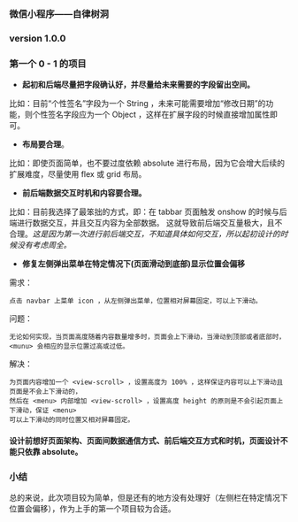 ### 微信小程序——自律树洞

### version 1.0.0

### 第一个 0 - 1 的项目

- **起初和后端尽量把字段确认好，并尽量给未来需要的字段留出空间。**

比如：目前“个性签名”字段为一个 String ，未来可能需要增加“修改日期”的功能，则个性签名字段应为一个 Object ，这样在扩展字段的时候直接增加属性即可。

- **布局要合理**。

比如：即使页面简单，也不要过度依赖 absolute 进行布局，因为它会增大后续的扩展难度，尽量使用 flex 或 grid 布局。

- **前后端数据交互时机和内容要合理。**

比如：目前我选择了最笨拙的方式，即：在 tabbar 页面触发 onshow 的时候与后端进行数据交互，并且交互内容为全部数据。
这就导致前后端交互量极大，且不合理。*这是因为第一次进行前后端交互，不知道具体如何交互，所以起初设计的时候没有考虑周全。*

- **修复左侧弹出菜单在特定情况下(页面滑动到底部)显示位置会偏移**

需求：

    点击 navbar 上菜单 icon ，从左侧弹出菜单，位置相对屏幕固定，可以上下滑动。

问题： 

    无论如何实现，当页面高度随着内容数量增多时，页面会上下滑动，当滑动到顶部或者底部时，
    <munu> 会相应的显示位置过高或过低。
    
解决：

    为页面内容增加一个 <view-scroll> ，设置高度为 100% ，这样保证内容可以上下滑动且页面是不会上下滑动的，
    然后在 <menu> 内部增加 <view-scroll> ，设置高度 height 的原则是不会引起页面上下滑动，保证 <menu> 
    可以上下滑动的同时位置又相对屏幕固定。
    
#### 设计前想好页面架构、页面间数据通信方式、前后端交互方式和时机，页面设计不能只依靠 absolute。

### 小结

总的来说，此次项目较为简单，但是还有的地方没有处理好（左侧栏在特定情况下位置会偏移），作为上手的第一个项目较为合适。
